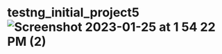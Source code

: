 # testng_initial_project5![Screenshot 2023-01-25 at 1 54 22 PM (2)](https://user-images.githubusercontent.com/113265079/214674941-ebe48f62-d926-4990-b068-52f67809145f.png)
